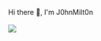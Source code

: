   Hi there 👋, I'm J0hnMilt0n  <br><br>
  <a href="https://J0hnMilt0n.github.io">
    <img src="https://img.shields.io/badge/GitHub-181717?style=for-the-badge&logo=github&logoColor=white"/>
  </a>
  <i class="fa fa-github" aria-hidden="true"></i>
<!--
- 🔭 I’m currently working on ...
- 🌱 I’m currently learning ...
- 👯 I’m looking to collaborate on ...
- 🤔 I’m looking for help with ...
- 💬 Ask me about ...
- 📫 How to reach me: ...
- 😄 Pronouns: ...
- ⚡ Fun fact: ...
-->
<link href="https://cdn.jsdelivr.net/npm/bootstrap@5.3.3/dist/css/bootstrap.min.css" rel="stylesheet" integrity="sha384-QWTKZyjpPEjISv5WaRU9OFeRpok6YctnYmDr5pNlyT2bRjXh0JMhjY6hW+ALEwIH" crossorigin="anonymous">
